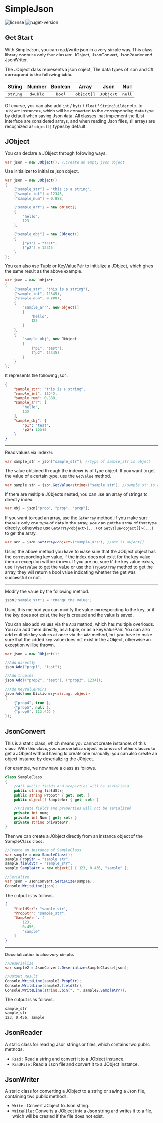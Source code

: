 # SimpleJson

![license](https://img.shields.io/github/license/Mzying2001/SimpleJson)
![nuget-version](https://img.shields.io/nuget/v/SimpleJson.Mzying2001)

## Get Start

With SimpleJson, you can read/write json in a very simple way. This class library contains only four classes: JObject, JsonConvert, JsonReader and JsonWriter.

The JObject class represents a json object, The data types of json and C# correspond to the following table.

|String   |Number   |Boolean  |Array     |Json     |Null     |
|:-------:|:-------:|:-------:|:--------:|:-------:|:-------:|
|`string` |`double` |`bool`   |`object[]`|`JObject`|`null`   |

Of course, you can also add `int` / `byte` / `float` / `StringBuilder` etc. to `JObject` instances, which will be converted to the corresponding data type by default when saving Json data. All classes that implement the IList interface are considered arrays, and when reading Json files, all arrays are recognized as `object[]` types by default.

## JObject

You can declare a JObject through following ways.

```C#
var json = new JObject(); //Create an empty json object
```

Use initializer to initialize json object.

```C#
var json = new JObject()
{
    ["sample_str"] = "this is a string",
    ["sample_int"] = 12345,
    ["sample_num"] = 0.888,

    ["sample_arr"] = new object[]
    {
        "hello",
        123
    },

    ["sample_obj"] = new JObject()
    {
        ["p1"] = "test",
        ["p2"] = 12345
    }
};
```

You can also use Tuple or KeyValuePair to initialize a JObject, which gives the same result as the above example.

```C#
var json = new JObject
{
    ("sample_str", "this is a string"),
    ("sample_int", 12345),
    ("sample_num", 0.888),
    {
        "sample_arr", new object[]
        {
            "hello",
            123
        }
    },
    {
        "sample_obj", new JObject
        {
            ("p1", "test"),
            ("p2", 12345)
        }
    }
};
```

It represents the following json.

```Json
{
    "sample_str": "this is a string",
    "sample_int": 12345,
    "sample_num": 0.888,
    "sample_arr": [
        "hello",
        123
    ],
    "sample_obj": {
        "p1": "test",
        "p2": 12345
    }
}
```

---

Read values via indexer.

```C#
var sample_str = json["sample_str"]; //type of sample_str is object
```

The value obtained through the indexer is of type object. If you want to get the value of a certain type, use the `GetValue` method.

```C#
var sample_str = json.GetValue<string>("sample_str"); //sample_str is a string
```

If there are multiple JObjects nested, you can use an array of strings to directly index.

```C#
var obj = json["prop", "prop", "prop"];
```

If you want to read an array, use the `GetArray` method, if you make sure there is only one type of data in the array, you can get the array of that type directly, otherwise use `GetArray<object>(...)` or `GetValue<object[]>(...)` to get the array.

```C#
var arr = json.GetArray<object>("sample_arr"); //arr is object[]
```

Using the above method you have to make sure that the JObject object has the corresponding key value, if the index does not exist for the key value then an exception will be thrown. If you are not sure if the key value exists, use `TryGetValue` to get the value or use the `TryGetArray` method to get the array, they will return a bool value indicating whether the get was successful or not.

---

Modify the value by the following method.

```C#
json["sample_str"] = "change the value";
```

Using this method you can modify the value corresponding to the key, or if the key does not exist, the key is created and the value is saved.

You can also add values via the `Add` method, which has multiple overloads. You can add them directly, as a tuple, or as a KeyValuePair. You can also add multiple key values at once via the `Add` method, but you have to make sure that the added key value does not exist in the JObject, otherwise an exception will be thrown.

```C#
var json = new JObject();

//Add directly
json.Add("prop1", "test");

//Add truples
json.Add(("prop2", "test"), ("prop3", 1234));

//Add KeyValuePairs
json.Add(new Dictionary<string, object>
{
    {"prop4", true },
    {"prop5", null },
    {"prop6", 123.456 }
});
```

## JsonConvert

This is a static class, which means you cannot create instances of this class. With this class, you can serialize object instances of other classes to get a JObject without having to create one manually; you can also create an object instance by deserializing the JObject.

For example, we now have a class as follows.

```C#
class SampleClass
{
    //All public fields and properties will be serialized
    public string fieldStr;
    public string PropStr { get; set; }
    public object[] SampleArr { get; set; }

    //Private fields and properties will not be serialized
    private int num;
    private int Num { get; set; }
    private string privateStr;
}
```

Then we can create a JObject directly from an instance object of the SampleClass class.

```C#
//Create an instance of SampleClass
var sample = new SampleClass();
sample.PropStr = "sample_str";
sample.fieldStr = "sample_str";
sample.SampleArr = new object[] { 123, 0.456, "sample" };

//Serialize
var json = JsonConvert.Serialize(sample);
Console.WriteLine(json);
```

The output is as follows.

```Json
{
    "fieldStr": "sample_str",
    "PropStr": "sample_str",
    "SampleArr": [
        123,
        0.456,
        "sample"
    ]
}
```

---

Deserialization is also very simple.

```C#
//Deserialize
var sample2 = JsonConvert.Deserialize<SampleClass>(json);

//Output Result
Console.WriteLine(sample2.PropStr);
Console.WriteLine(sample2.fieldStr);
Console.WriteLine(string.Join(", ", sample2.SampleArr));
```

The output is as follows.

```txt
sample_str
sample_str
123, 0.456, sample
```

## JsonReader

A static class for reading Json strings or files, which contains two public methods.

+ `Read` : Read a string and convert it to a JObject instance.
+ `ReadFile` : Read a Json file and convert it to a JObject instance.

## JsonWriter

A static class for converting a JObject to a string or saving a Json file, containing two public methods.

+ `Write` : Convert JObject to Json string.
+ `WriteFile` : Converts a JObject into a Json string and writes it to a file, which will be created if the file does not exist.
